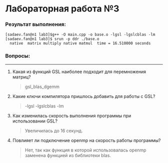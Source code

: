 # Лабораторная работа  №3

### Результат выполнения:
```
[sadaev.fan@n1 lab3]$g++ -O main.cpp -o base.o -lgsl -lgslcblas -lm
[sadaev.fan@n1 lab3]$ srun -p ddr ./base.o
  native  matrix multiply native matmul  time = 16.510000 seconds
```

### Вопросы:
---
1. Какая из функций GSL наиболее подходит для перемножения матриц?
    > gsl_blas_dgemm
2. Какие ключи компилятора пришлось добавить для работы с GSL?
    > -lgsl -lgslcblas -lm
3. Как изменилась скорость выполнения программы при использовании GSL?
    > Увеличилась до 16 секунд.
4. Повлияет ли подключение openmp на скорость работы программы?
    > Нет, так как функция в которой использовалась openmp заменена функцией из библиотеки blas.